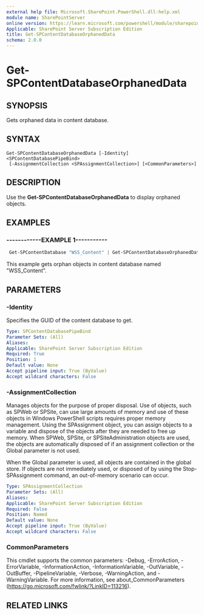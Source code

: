 ```yaml
---
external help file: Microsoft.SharePoint.PowerShell.dll-help.xml
module name: SharePointServer
online version: https://learn.microsoft.com/powershell/module/sharepoint-server/get-spcontentdatabaseorphaneddata
Applicable: SharePoint Server Subscription Edition
title: Get-SPContentDatabaseOrphanedData
schema: 2.0.0
---
```


# Get-SPContentDatabaseOrphanedData

## SYNOPSIS
Gets orphaned data in content database.


## SYNTAX

```
Get-SPContentDatabaseOrphanedData [-Identity] <SPContentDatabasePipeBind>
 [-AssignmentCollection <SPAssignmentCollection>] [<CommonParameters>]
```


## DESCRIPTION
Use the **Get-SPContentDatabaseOrphanedData** to display orphaned objects.

## EXAMPLES

### ------------EXAMPLE 1-----------
```powershell
 Get-SPContentDatabase "WSS_Content" | Get-SPContentDatabaseOrphanedData
```
This example gets orphan objects in content database named "WSS_Content".

## PARAMETERS

### -Identity
Specifies the GUID of the content database to get. 

```yaml
Type: SPContentDatabasePipeBind
Parameter Sets: (All)
Aliases:
Applicable: SharePoint Server Subscription Edition
Required: True
Position: 1
Default value: None
Accept pipeline input: True (ByValue)
Accept wildcard characters: False
```

### -AssignmentCollection
Manages objects for the purpose of proper disposal.
Use of objects, such as SPWeb or SPSite, can use large amounts of memory and use of these objects in Windows PowerShell scripts requires proper memory management.
Using the SPAssignment object, you can assign objects to a variable and dispose of the objects after they are needed to free up memory.
When SPWeb, SPSite, or SPSiteAdministration objects are used, the objects are automatically disposed of if an assignment collection or the Global parameter is not used.

When the Global parameter is used, all objects are contained in the global store.
If objects are not immediately used, or disposed of by using the Stop-SPAssignment command, an out-of-memory scenario can occur.

```yaml
Type: SPAssignmentCollection
Parameter Sets: (All)
Aliases:
Applicable: SharePoint Server Subscription Edition
Required: False
Position: Named
Default value: None
Accept pipeline input: True (ByValue)
Accept wildcard characters: False
```

### CommonParameters
This cmdlet supports the common parameters: -Debug, -ErrorAction, -ErrorVariable, -InformationAction, -InformationVariable, -OutVariable, -OutBuffer, -PipelineVariable, -Verbose, -WarningAction, and -WarningVariable.
For more information, see about_CommonParameters (https://go.microsoft.com/fwlink/?LinkID=113216).


## RELATED LINKS

